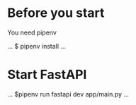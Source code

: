 # Before you start

You need pipenv

...
$ pipenv install
...

# Start FastAPI

...
$pipenv run fastapi dev app/main.py
...